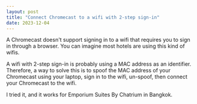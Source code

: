```yaml
---
layout: post
title: "Connect Chromecast to a wifi with 2-step sign-in"
date: 2023-12-04
---
```


A Chromecast doesn't support signing in to a wifi that requires you to sign in through a browser.
You can imagine most hotels are using this kind of wifis.

A wifi with 2-step sign-in is probably using a MAC address as an identifier.
Therefore, a way to solve this is to spoof the MAC address of your Chromecast using your laptop, sign in to the wifi,
un-spoof, then connect your Chromecast to the wifi.

I tried it, and it works for Emporium Suites By Chatrium in Bangkok.
